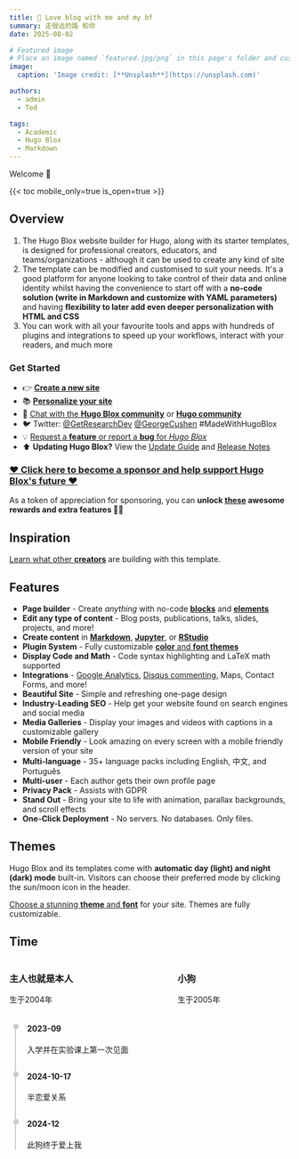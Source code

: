 ```yaml
---
title: 💟 Love blog with me and my bf
summary: 走很远的路 和你
date: 2025-08-02

# Featured image
# Place an image named `featured.jpg/png` in this page's folder and customize its options here.
image:
  caption: 'Image credit: [**Unsplash**](https://unsplash.com)'

authors:
  - admin
  - Ted

tags:
  - Academic
  - Hugo Blox
  - Markdown
---
```


Welcome 👋

{{< toc mobile_only=true is_open=true >}}

## Overview

1. The Hugo Blox website builder for Hugo, along with its starter templates, is designed for professional creators, educators, and teams/organizations - although it can be used to create any kind of site
2. The template can be modified and customised to suit your needs. It's a good platform for anyone looking to take control of their data and online identity whilst having the convenience to start off with a **no-code solution (write in Markdown and customize with YAML parameters)** and having **flexibility to later add even deeper personalization with HTML and CSS**
3. You can work with all your favourite tools and apps with hundreds of plugins and integrations to speed up your workflows, interact with your readers, and much more

[//]: # ([![The template is mobile first with a responsive design to ensure that your site looks stunning on every device.]&#40;https://raw.githubusercontent.com/wowchemy/wowchemy-hugo-modules/main/starters/academic/preview.png&#41;]&#40;https://hugoblox.com&#41;)

### Get Started

- 👉 [**Create a new site**](https://hugoblox.com/templates/)
- 📚 [**Personalize your site**](https://docs.hugoblox.com/)
- 💬 [Chat with the **Hugo Blox community**](https://discord.gg/z8wNYzb) or [**Hugo community**](https://discourse.gohugo.io)
- 🐦 Twitter: [@GetResearchDev](https://twitter.com/GetResearchDev) [@GeorgeCushen](https://twitter.com/GeorgeCushen) #MadeWithHugoBlox
- 💡 [Request a **feature** or report a **bug** for _Hugo Blox_](https://github.com/HugoBlox/hugo-blox-builder/issues)
- ⬆️ **Updating Hugo Blox?** View the [Update Guide](https://docs.hugoblox.com/reference/update/) and [Release Notes](https://github.com/HugoBlox/hugo-blox-builder/releases)


### [❤️ Click here to become a sponsor and help support Hugo Blox's future ❤️](https://hugoblox.com/sponsor/)

As a token of appreciation for sponsoring, you can **unlock [these](https://hugoblox.com/sponsor/) awesome rewards and extra features 🦄✨**



## Inspiration

[Learn what other **creators**](https://hugoblox.com/creators/) are building with this template.

## Features

- **Page builder** - Create _anything_ with no-code [**blocks**](https://hugoblox.com/blocks/) and [**elements**](https://docs.hugoblox.com/reference/markdown/)
- **Edit any type of content** - Blog posts, publications, talks, slides, projects, and more!
- **Create content** in [**Markdown**](https://docs.hugoblox.com/reference/markdown/), [**Jupyter**](https://docs.hugoblox.com/getting-started/cms/), or [**RStudio**](https://docs.hugoblox.com/getting-started/cms/)
- **Plugin System** - Fully customizable [**color** and **font themes**](https://docs.hugoblox.com/getting-started/customize/)
- **Display Code and Math** - Code syntax highlighting and LaTeX math supported
- **Integrations** - [Google Analytics](https://analytics.google.com), [Disqus commenting](https://disqus.com), Maps, Contact Forms, and more!
- **Beautiful Site** - Simple and refreshing one-page design
- **Industry-Leading SEO** - Help get your website found on search engines and social media
- **Media Galleries** - Display your images and videos with captions in a customizable gallery
- **Mobile Friendly** - Look amazing on every screen with a mobile friendly version of your site
- **Multi-language** - 35+ language packs including English, 中文, and Português
- **Multi-user** - Each author gets their own profile page
- **Privacy Pack** - Assists with GDPR
- **Stand Out** - Bring your site to life with animation, parallax backgrounds, and scroll effects
- **One-Click Deployment** - No servers. No databases. Only files.

## Themes

Hugo Blox and its templates come with **automatic day (light) and night (dark) mode** built-in. Visitors can choose their preferred mode by clicking the sun/moon icon in the header.

[Choose a stunning **theme** and **font**](https://docs.hugoblox.com/getting-started/customize/) for your site. Themes are fully customizable.

## Time


<div style="display: flex; justify-content: space-between; margin-bottom: 20px;">
  <div style="width: 40%;">
    <h3>主人也就是本人</h3>
    <p>生于2004年</p>
  </div>
  
  <!-- 动态爱心容器 -->
  <div id="heartContainer" style="width: 20%; display: flex; justify-content: flex-start;">
    <canvas id="heartCanvas" width="40" height="40" style="border: none;"></canvas>
  </div>

  <div style="width: 40%;">
    <h3>小狗</h3>
    <p>生于2005年</p>
  </div>
</div>

<div style="border-left: 2px solid #ccc; padding-left: 20px; margin-left: 10px;">
  <!-- 时间轴条目 -->
  <div style="position: relative; margin-bottom: 30px;">
    <div style="position: absolute; left: -25px; top: 0; width: 10px; height: 10px; border-radius: 50%; background: #ccc;"></div>
    <h4>2023-09</h4>
    <p>入学并在实验课上第一次见面</p>
  </div>

  <div style="position: relative; margin-bottom: 30px;">
    <div style="position: absolute; left: -25px; top: 0; width: 10px; height: 10px; border-radius: 50%; background: #ccc;"></div>
    <h4>2024-10-17</h4>
    <p>半恋爱关系</p>
  </div>

  <div style="position: relative; margin-bottom: 30px;">
    <div style="position: absolute; left: -25px; top: 0; width: 10px; height: 10px; border-radius: 50%; background: #ccc;"></div>
    <h4>2024-12</h4>
    <p>此狗终于爱上我</p>
  </div>
</div>

<script>
// 爱心动画脚本
document.addEventListener('DOMContentLoaded', function() {
  const canvas = document.getElementById('heartCanvas');
  const ctx = canvas.getContext('2d');
  
  let scale = 1;
  let growing = false;
  const centerX = canvas.width / 2;
  const centerY = canvas.height / 2;
  
  function drawHeart() {
    ctx.clearRect(0, 0, canvas.width, canvas.height);
    
    // 设置爱心颜色
    ctx.fillStyle = '#ff4d6d';
    ctx.strokeStyle = '#c9184a';
    ctx.lineWidth = 1;
    
    ctx.beginPath();

    // 使用参数方程绘制爱心
    for (let angle = 0; angle < Math.PI * 2; angle += 0.01) {
      const x = 16 * Math.pow(Math.sin(angle), 3);
      const y = -(13 * Math.cos(angle) - 5 * Math.cos(2*angle) - 2 * Math.cos(3*angle) - Math.cos(4*angle));
      
      ctx.lineTo(
        centerX + x * scale * 0.2,  // 缩小比例适应canvas大小
        centerY + y * scale * 0.2
      );
    }
    
    ctx.closePath();
    ctx.fill();
    ctx.stroke();
    
    // 添加动画效果
    if (growing) {
      scale += 0.02;
      if (scale >= 1.3) growing = false;
    } else {
      scale -= 0.02;
      if (scale <= 0.7) growing = true;
    }
    
    requestAnimationFrame(drawHeart);
  }
  
  drawHeart();
});
</script>